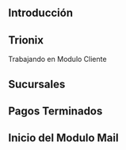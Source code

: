##  Introducción

## Trionix


Trabajando en Modulo Cliente


## Sucursales


## Pagos Terminados


## Inicio del Modulo Mail

